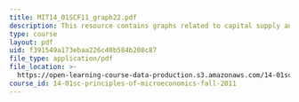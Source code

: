 ```yaml
---
title: MIT14_01SCF11_graph22.pdf
description: This resource contains graphs related to capital supply and markets II.
type: course
layout: pdf
uid: f391549a173ebaa226c40b584b208c87
file_type: application/pdf
file_location: >-
  https://open-learning-course-data-production.s3.amazonaws.com/14-01sc-principles-of-microeconomics-fall-2011/f391549a173ebaa226c40b584b208c87_MIT14_01SCF11_graph22.pdf
course_id: 14-01sc-principles-of-microeconomics-fall-2011
---
```

